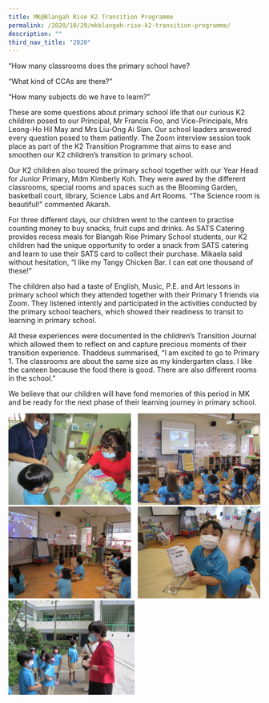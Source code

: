 ```yaml
---
title: MK@Blangah Rise K2 Transition Programme
permalink: /2020/10/29/mkblangah-rise-k2-transition-programme/
description: ""
third_nav_title: "2020"
---
```

<p>“How many classrooms does the primary school have?</p>
<p>“What kind of CCAs are there?”</p>
<p>“How many subjects do we have to learn?”</p>
<p>These are some questions about primary school life that our curious K2 children posed to our Principal, Mr Francis Foo, and Vice-Principals, Mrs Leong-Ho Hil May and Mrs Liu-Ong Ai Sian. Our school leaders answered every question posed to them patiently. The Zoom interview session took place as part of the K2 Transition Programme that aims to ease and smoothen our K2 children’s transition to primary school.</p>
<p>Our K2 children also toured the primary school together with our Year Head for Junior Primary, Mdm Kimberly Koh. They were awed by the different classrooms, special rooms and spaces such as the Blooming Garden, basketball court, library, Science Labs and Art Rooms. “The Science room is beautiful!” commented Akarsh.</p>
<p>For three different days, our children went to the canteen to practise counting money to buy snacks, fruit cups and drinks. As SATS Catering provides recess meals for Blangah Rise Primary School students, our K2 children had the unique opportunity to order a snack from SATS catering and learn to use their SATS card to collect their purchase. Mikaela said without hesitation, “I like my Tangy Chicken Bar. I can eat one thousand of these!”</p>
<p>The children also had a taste of English, Music, P.E. and Art lessons in primary school which they attended together with their Primary 1 friends via Zoom. They listened intently and participated in the activities conducted by the primary school teachers, which showed their readiness to transit to learning in primary school.</p>
<p>All these experiences were documented in the children’s Transition Journal which allowed them to reflect on and capture precious moments of their transition experience. Thaddeus summarised, “I am excited to go to Primary 1. The classrooms are about the same size as my kindergarten class. I like the canteen because the food there is good. There are also different rooms in the school.”</p>
<p>We believe that our children will have fond memories of this period in MK and be ready for the next phase of their learning journey in primary school.</p>
<img src="/images/blangah1.png"><br>
<img src="/images/blangah2.png"><br>
<img src="/images/Tour-of-the-primary-school-1024x768.jpg" style="width:50%">